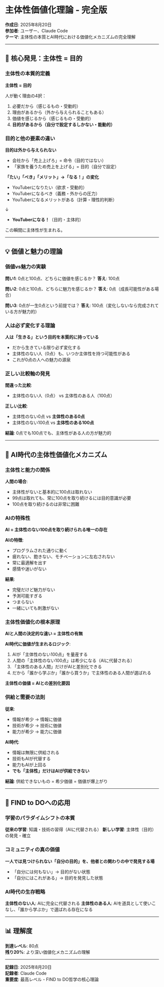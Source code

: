 # 主体性価値化理論 - 完全版

**作成日**: 2025年8月20日  
**参加者**: ユーザー、Claude Code  
**テーマ**: 主体性の本質とAI時代における価値化メカニズムの完全理解

---

## 🎯 核心発見：主体性 = 目的

### 主体性の本質的定義
**主体性 = 目的**

人が動く理由の4択：
1. 必要だから（感じるもの・受動的）
2. 理由があるから（外から与えられることもある）
3. 価値を感じるから（感じるもの・受動的）
4. **目的があるから（自分で設定するしかない・能動的）**

### 目的と他の要素の違い

**目的は外から与えられない**
- 会社から「売上上げろ」= 命令（目的ではない）
- 「家族を養うため売上を上げる」= 目的（自分で設定）

**「たい」「べき」「メリット」→「なる！」の変化**
- YouTuberになりたい（欲求・受動的）
- YouTuberになるべき（義務・外からの圧力）
- YouTuberになるメリットがある（計算・理性的判断）

↓

- **YouTuberになる！**（目的・主体的）

この瞬間に主体性が生まれる。

---

## 💡 価値と魅力の理論

### 価値vs魅力の実験

**問い1**: 0点と100点、どちらに価値を感じるか？
**答え**: 100点

**問い2**: 0点と100点、どちらに魅力を感じるか？
**答え**: 0点（成長可能性がある場合）

**問い3**: 0点が一生0点という前提では？
**答え**: 100点（変化しないなら完成されている方が魅力的）

### 人は必ず変化する理論

**人は「生きる」という目的を本質的に持っている**
- だから生きている限り必ず変化する
- 主体性のない人（0点）も、いつか主体性を持つ可能性がある
- これが0点の人への魅力の源泉

### 正しい比較軸の発見

**間違った比較**:
- 主体性のない人（0点） vs 主体性のある人（100点）

**正しい比較**:
- 主体性のない0点 vs **主体性のある0点**
- 主体性のない100点 vs **主体性のある100点**

**結論**: 0点でも100点でも、主体性がある人の方が魅力的

---

## 🤖 AI時代の主体性価値化メカニズム

### 主体性と能力の関係

**人間の場合**:
- 主体性がないと基本的に100点は取れない
- 99点は取れても、常に100点を取り続けるには目的意識が必要
- 100点を取り続けるのは非常に困難

### AIの特殊性

**AI = 主体性のない100点を取り続けられる唯一の存在**

**AIの特徴**:
- プログラムされた通りに動く
- 疲れない、飽きない、モチベーションに左右されない
- 常に最適解を出す
- 感情や迷いがない

**結果**:
- 完璧だけど魅力がない
- 予測可能すぎる
- つまらない
- 一緒にいても刺激がない

### 主体性価値化の根本原理

**AIと人間の決定的な違い = 主体性の有無**

**AI時代に価値が生まれるロジック**:
1. AIが「主体性のない100点」を量産する
2. 人間の「主体性のない100点」は希少になる（AIに代替される）
3. 「主体性のある人間」だけがAIと差別化できる
4. だから「誰から学ぶか」「誰から買うか」で主体性のある人間が選ばれる

**主体性の価値 = AIとの差別化要因**

### 供給と需要の法則

**従来**:
- 情報が希少 → 情報に価値
- 技術が希少 → 技術に価値
- 能力が希少 → 能力に価値

**AI時代**:
- 情報は無限に供給される
- 技術もAIが代替する
- 能力もAIが上回る
- **でも「主体性」だけはAIが供給できない**

**結論**: 供給できないもの = 希少価値 = 価値が爆上がり

---

## 🌟 FIND to DOへの応用

### 学習のパラダイムシフトの本質

**従来の学習**: 知識・技術の習得（AIに代替される）
**新しい学習**: 主体性（目的）の発見・確立

### コミュニティの真の価値

**一人では見つけられない「自分の目的」を、他者との関わりの中で発見する場**

- 「自分には何もない」→ 目的がない状態
- 「自分にはこれがある」→ 目的を発見した状態

### AI時代の生存戦略

**主体性のない人**: AIに完全に代替される
**主体性のある人**: AIを道具として使いこなし、「誰から学ぶか」で選ばれる存在になる

---

## 📊 理解度

**到達レベル**: 80点  
**残り20%**: より深い価値化メカニズムの理解

---

**記録日**: 2025年8月20日  
**記録者**: Claude Code  
**重要度**: 最高レベル - FIND to DO哲学の核心理論
